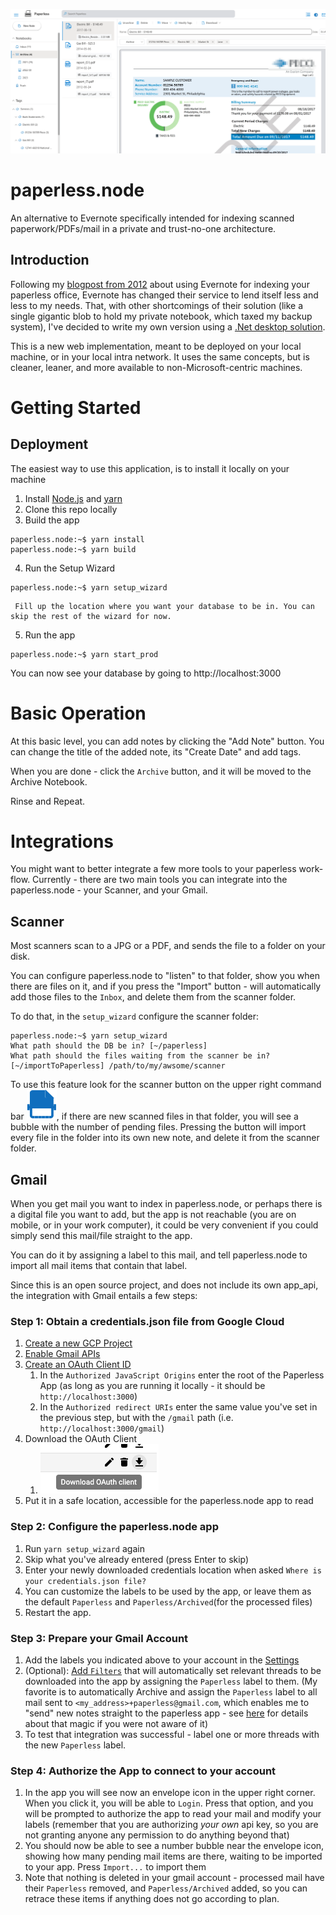 ![screenshot](images/screenshot.png)
# paperless.node

An alternative to Evernote specifically intended for indexing scanned paperwork/PDFs/mail in a private and trust-no-one architecture.

## Introduction

Following my [blogpost from 2012](https://uri.agassi.co/2012/09/29/going-paperless-using-evernote/) about using Evernote for indexing
your paperless office, Evernote has changed their service to lend itself less and less to my needs. That, with other shortcomings of
their solution (like a single gigantic blob to hold my private notebook, which taxed my backup system), I've decided to write my own
version using a [.Net desktop solution](https://dev.azure.com/uriagassi/Paperless).

This is a new web implementation, meant to be deployed on your local machine, or in your local intra network. It uses the same concepts,
but is cleaner, leaner, and more available to non-Microsoft-centric machines.

# Getting Started

## Deployment
The easiest way to use this application, is to install it locally on your machine

1. Install [Node.js](https://nodejs.org/en/) and [yarn](https://classic.yarnpkg.com/lang/en/docs/install/)
2. Clone this repo locally
3. Build the app

```console
paperless.node:~$ yarn install
paperless.node:~$ yarn build
```        
4. Run the Setup Wizard

```console
paperless.node:~$ yarn setup_wizard 
```

     Fill up the location where you want your database to be in. You can skip the rest of the wizard for now.
5. Run the app
```console
paperless.node:~$ yarn start_prod
```

You can now see your database by going to http://localhost:3000

# Basic Operation

At this basic level, you can add notes by clicking the "Add Note" button. You can change the title of the added note, its "Create Date" and add tags.

When you are done - click the `Archive` button, and it will be moved to the Archive Notebook.

Rinse and Repeat.

# Integrations

You might want to better integrate a few more tools to your paperless work-flow. Currently - there are two main tools you can integrate into the paperless.node - your Scanner, and your Gmail.

## Scanner

Most scanners scan to a JPG or a PDF, and sends the file to a folder on your disk.

You can configure paperless.node to "listen" to that folder, show you when there are files on it, and if you press the "Import" button - will automatically add those files to the `Inbox`, and delete them from the scanner folder.

To do that, in the `setup_wizard` configure the scanner folder:

```console {highlight="context:/path,1"}
paperless.node:~$ yarn setup_wizard
What path should the DB be in? [~/paperless]
What path should the files waiting from the scanner be in? [~/importToPaperless] /path/to/my/awsome/scanner
```
To use this feature look for the scanner button on the upper right command bar ![scanner](/images/scanner.svg), if there are new scanned files in that
folder, you will see a bubble with the number of pending files. Pressing the button will import every file in the folder into its own new note, and 
delete it from the scanner folder.

## Gmail
When you get mail you want to index in paperless.node, or perhaps there is a digital file you want to add, but the app is not reachable 
(you are on mobile, or in your work computer), it could be very convenient if you could simply send this mail/file straight to the app.

You can do it by assigning a label to this mail, and tell paperless.node to import all mail items that contain that label.

Since this is an open source project, and does not include its own app_api, the integration with Gmail entails a few steps:

### Step 1: Obtain a credentials.json file from Google Cloud
1. [Create a new GCP Project](https://developers.google.com/workspace/guides/create-project)
2. [Enable Gmail APIs](https://console.cloud.google.com/apis/library/gmail.googleapis.com)
3. [Create an OAuth Client ID](https://developers.google.com/workspace/guides/create-credentials#oauth-client-id)
    1. In the `Authorized JavaScript Origins` enter the root of the Paperless App (as long as you are running it locally - it should be `http://localhost:3000`)
    2. In the `Authorized redirect URIs` enter the same value you've set in the previous step, but with the `/gmail` path (i.e. `http://localhost:3000/gmail`)
4. Download the OAuth Client
    1. ![](images/download_oauth.png)
5. Put it in a safe location, accessible for the paperless.node app to read

### Step 2: Configure the paperless.node app
1. Run `yarn setup_wizard` again
2. Skip what you've already entered (press Enter to skip)
3. Enter your newly downloaded credentials location when asked `Where is your credentials.json file?`
4. You can customize the labels to be used by the app, or leave them as the default `Paperless` and `Paperless/Archived`(for the processed files)
5. Restart the app.

### Step 3: Prepare your Gmail Account
1. Add the labels you indicated above to your account in the [Settings](https://mail.google.com/mail/#settings/labels)
2. (Optional): [Add `Filters`](https://mail.google.com/mail/#settings/filters) that will automatically set relevant threads to be downloaded into the app by assigning the `Paperless` label to them. (My favorite is to automatically Archive and assign the `Paperless` label to all mail sent to `<my_address>+paperless@gmail.com`, which enables me to "send" new notes straight to the paperless app - see [here](https://support.google.com/a/users/answer/9308648?hl=en) for details about that magic if you were not aware of it)
3. To test that integration was successful - label one or more threads with the new `Paperless` label.

### Step 4: Authorize the App to connect to your account
1. In the app you will see now an envelope icon in the upper right corner. When you click it, you will be able to `Login`. Press that option, 
and you will be prompted to authorize the app to read your mail and modify your labels (remember that you are authorizing _your own_ api key,
so you are not granting anyone any permission to do anything beyond that)
2. You should now be able to see a number bubble near the envelope icon, showing how many pending mail items are there, waiting to be imported
to your app. Press `Import...` to import them
3. Note that nothing is deleted in your gmail account - processed mail have their `Paperless` removed, and `Paperless/Archived` added, so you
can retrace these items if anything does not go according to plan.
